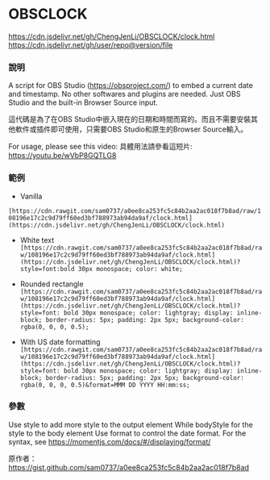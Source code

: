# OBSCLOCK
https://cdn.jsdelivr.net/gh/ChengJenLi/OBSCLOCK/clock.html
https://cdn.jsdelivr.net/gh/user/repo@version/file




###  說明
A script for OBS Studio (https://obsproject.com/) to embed a current date and timestamp. No other softwares and plugins are needed. Just OBS Studio and the built-in Browser Source input.

這代碼是為了在OBS Studio中嵌入現在的日期和時間而寫的。而且不需要安裝其他軟件或插件即可使用，只需要OBS Studio和原生的Browser Source輸入。

For usage, please see this video:
具體用法請參看這短片:
https://youtu.be/wVbP8GQTLG8

### 範例

- Vanilla

`[https://cdn.rawgit.com/sam0737/a0ee8ca253fc5c84b2aa2ac018f7b8ad/raw/108196e17c2c9d79ff60ed3bf788973ab94da9af/clock.html](https://cdn.jsdelivr.net/gh/ChengJenLi/OBSCLOCK/clock.html)`

- White text
`[https://cdn.rawgit.com/sam0737/a0ee8ca253fc5c84b2aa2ac018f7b8ad/raw/108196e17c2c9d79ff60ed3bf788973ab94da9af/clock.html](https://cdn.jsdelivr.net/gh/ChengJenLi/OBSCLOCK/clock.html)?style=font:bold 30px monospace; color: white;`

- Rounded rectangle
`[https://cdn.rawgit.com/sam0737/a0ee8ca253fc5c84b2aa2ac018f7b8ad/raw/108196e17c2c9d79ff60ed3bf788973ab94da9af/clock.html](https://cdn.jsdelivr.net/gh/ChengJenLi/OBSCLOCK/clock.html)?style=font: bold 30px monospace; color: lightgray; display: inline-block; border-radius: 5px; padding: 2px 5px; background-color: rgba(0, 0, 0, 0.5);`

- With US date formatting
`[https://cdn.rawgit.com/sam0737/a0ee8ca253fc5c84b2aa2ac018f7b8ad/raw/108196e17c2c9d79ff60ed3bf788973ab94da9af/clock.html](https://cdn.jsdelivr.net/gh/ChengJenLi/OBSCLOCK/clock.html)?style=font: bold 30px monospace; color: lightgray; display: inline-block; border-radius: 5px; padding: 2px 5px; background-color: rgba(0, 0, 0, 0.5)&format=MMM DD YYYY HH:mm:ss;`

### 參數
Use style to add more style to the output element
While bodyStyle for the style to the body element
Use format to control the date format. For the syntax, see https://momentjs.com/docs/#/displaying/format/

原作者：https://gist.github.com/sam0737/a0ee8ca253fc5c84b2aa2ac018f7b8ad
